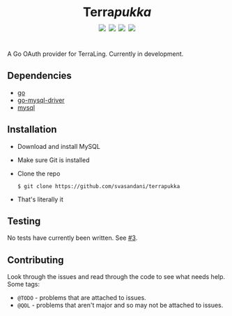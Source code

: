 <h1 align="center">Terra<i>pukka</i><br>
<img src="https://img.shields.io/github/languages/code-size/svasandani/terrapukka" />
<img src="https://img.shields.io/github/license/svasandani/terrapukka" />
<img src="https://img.shields.io/github/last-commit/svasandani/terrapukka" />
<img src="https://img.shields.io/github/go-mod/go-version/svasandani/terrapukka" />
<br>
</h1>
<br>
A Go OAuth provider for TerraLing. Currently in development.

## Dependencies
- [go](https://golang.org)
- [go-mysql-driver](https://github.com/go-sql-driver/mysql)
- [mysql](https://mysql.com)

## Installation
- Download and install MySQL
- Make sure Git is installed
- Clone the repo

  `$ git clone https://github.com/svasandani/terrapukka`

- That's literally it

## Testing
No tests have currently been written. See [#3](https://github.com/svasandani/terrapukka/issues/3).

## Contributing
Look through the issues and read through the code to see what needs help. Some tags:
- `@TODO` - problems that are attached to issues.
- `@QOL` - problems that aren't major and so may not be attached to issues.
